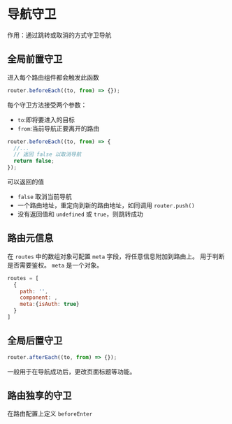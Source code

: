 # 导航守卫

作用：通过跳转或取消的方式守卫导航

## 全局前置守卫

进入每个路由组件都会触发此函数

```js
router.beforeEach((to, from) => {});
```

每个守卫方法接受两个参数：

- `to`:即将要进入的目标
- `from`:当前导航正要离开的路由

```javascript
router.beforeEach((to, from) => {
  //...
  // 返回 false 以取消导航
  return false;
});
```

可以返回的值

- `false` 取消当前导航
- 一个路由地址，重定向到新的路由地址，如同调用 `router.push()`
- 没有返回值和 `undefined` 或 `true`，则跳转成功

## 路由元信息

在 `routes` 中的数组对象可配置 `meta` 字段，将任意信息附加到路由上。
用于判断是否需要鉴权。 `meta` 是一个对象。

```javascript
routes = [
  {
    path: '',
    component: ,
    meta:{isAuth: true}
  }
]
```

## 全局后置守卫

```js
router.afterEach((to, from) => {});
```

一般用于在导航成功后，更改页面标题等功能。

## 路由独享的守卫

在路由配置上定义 `beforeEnter`
